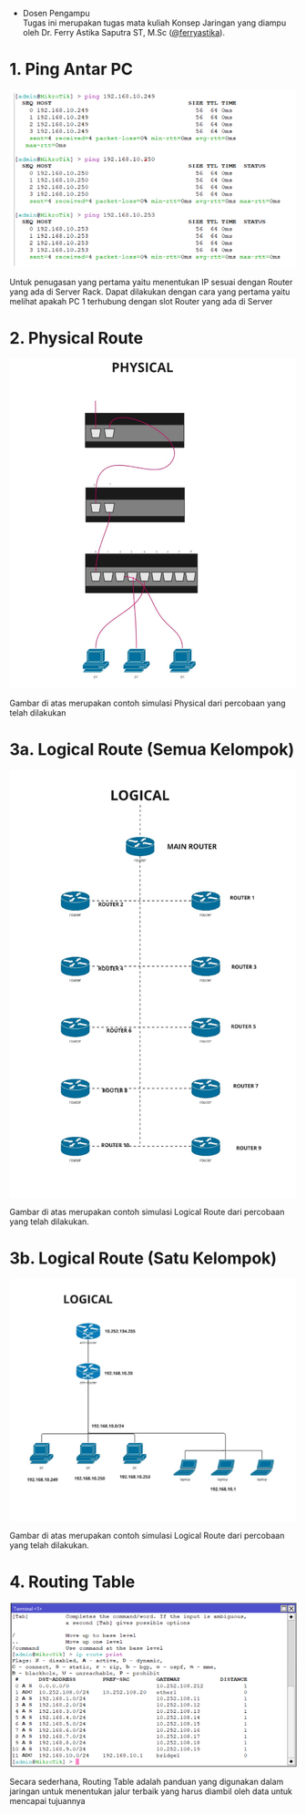* Dosen Pengampu  
Tugas ini merupakan tugas mata kuliah Konsep Jaringan yang diampu oleh Dr. Ferry Astika Saputra ST, M.Sc ([@ferryastika](https://github.com/ferryastika)).
# 1. Ping Antar PC

![Cmd Kel 10](1.png)

Untuk penugasan yang pertama yaitu menentukan IP sesuai dengan Router yang ada di Server Rack. Dapat dilakukan dengan cara yang pertama yaitu melihat apakah PC 1 terhubung dengan slot Router yang ada di Server

# 2. Physical Route

![Physical Route](2.jpg)

Gambar di atas merupakan contoh simulasi Physical dari percobaan yang telah dilakukan

# 3a. Logical Route (Semua Kelompok)

![Logical Route](3.jpg)

Gambar di atas merupakan contoh simulasi Logical Route dari percobaan yang telah dilakukan.

# 3b. Logical Route (Satu Kelompok)

![Logical Route](4.jpg)

Gambar di atas merupakan contoh simulasi Logical Route dari percobaan yang telah dilakukan.

# 4. Routing Table

![Routing Table](5.png)

Secara sederhana, Routing Table adalah panduan yang digunakan dalam jaringan untuk menentukan jalur terbaik yang harus diambil oleh data untuk mencapai tujuannya
